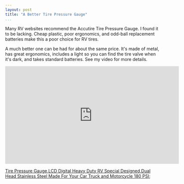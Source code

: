```yaml
---
layout: post  
title: "A Better Tire Pressure Gauge"  
...
```


Many RV websites recommend the Accutire Tire Pressure Gauge. I found it to be lacking. Cheap plastic, poor ergonomics, and odd-ball replacement batteries make this a poor choice for RV tires.

A much better one can be had for about the same price. It's made of metal, has great ergonomics, includes a light so you can find the tire valve when it's dark, and takes standard batteries. See my video for more details.

<iframe width="560" height="315" src="https://www.youtube.com/embed/WIj0Ww23F_w" frameborder="0" gesture="media" allow="encrypted-media" allowfullscreen></iframe>

[Tire Pressure Gauge,LCD Digital Heavy Duty RV Special Designed,Dual Head Stainless Steel Made For Your Car Truck and Motorcycle 180 PSI](http://amzn.to/2CGd9Yc);